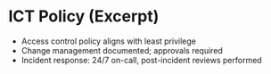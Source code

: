 # ICT Policy (Excerpt)

- Access control policy aligns with least privilege
- Change management documented; approvals required
- Incident response: 24/7 on-call, post-incident reviews performed
